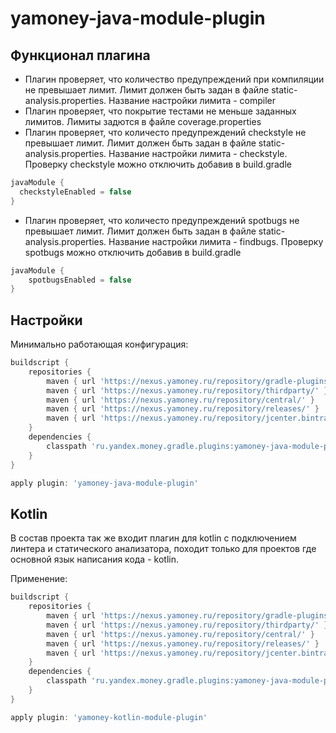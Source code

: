 # yamoney-java-module-plugin

## Функционал плагина
- Плагин проверяет, что количество предупреждений при компиляции не превышает лимит. 
  Лимит должен быть задан в файле static-analysis.properties. Название настройки лимита - compiler
- Плагин проверяет, что покрытие тестами не меньше заданных лимитов.
  Лимиты задются в файле coverage.properties
- Плагин проверяет, что количесто предупреждений checkstyle не превышает лимит.
  Лимит должен быть задан в файле static-analysis.properties. Название настройки лимита - checkstyle.
  Проверку checkstyle можно отключить добавив в build.gradle
```groovy
javaModule {
  checkstyleEnabled = false
}
```
- Плагин проверяет, что количесто предупреждений spotbugs не превышает лимит.
  Лимит должен быть задан в файле static-analysis.properties. Название настройки лимита - findbugs.
  Проверку spotbugs можно отключить добавив в build.gradle
```groovy
javaModule {
    spotbugsEnabled = false
}
```
## Настройки
Минимально работающая конфигурация:
```groovy
buildscript {
    repositories {
        maven { url 'https://nexus.yamoney.ru/repository/gradle-plugins/' }
        maven { url 'https://nexus.yamoney.ru/repository/thirdparty/' }
        maven { url 'https://nexus.yamoney.ru/repository/central/' }
        maven { url 'https://nexus.yamoney.ru/repository/releases/' }
        maven { url 'https://nexus.yamoney.ru/repository/jcenter.bintray.com/' }
    }
    dependencies {
        classpath 'ru.yandex.money.gradle.plugins:yamoney-java-module-plugin:1.+'
    }
}

apply plugin: 'yamoney-java-module-plugin'

```

## Kotlin

В состав проекта так же входит плагин для kotlin с подключением линтера и статического анализатора, походит только для проектов
где основной язык написания кода - kotlin.

Применение:
```groovy
buildscript {
    repositories {
        maven { url 'https://nexus.yamoney.ru/repository/gradle-plugins/' }
        maven { url 'https://nexus.yamoney.ru/repository/thirdparty/' }
        maven { url 'https://nexus.yamoney.ru/repository/central/' }
        maven { url 'https://nexus.yamoney.ru/repository/releases/' }
        maven { url 'https://nexus.yamoney.ru/repository/jcenter.bintray.com/' }
    }
    dependencies {
        classpath 'ru.yandex.money.gradle.plugins:yamoney-java-module-plugin:1.+'
    }
}

apply plugin: 'yamoney-kotlin-module-plugin'
```
